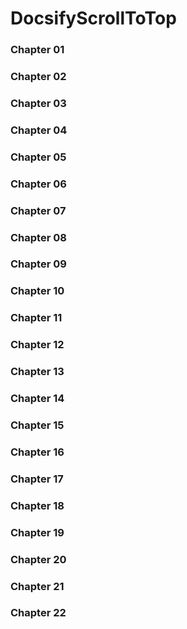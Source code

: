 # DocsifyScrollToTop

### Chapter 01

### Chapter 02

### Chapter 03

### Chapter 04

### Chapter 05

### Chapter 06

### Chapter 07

### Chapter 08

### Chapter 09

### Chapter 10

### Chapter 11

### Chapter 12

### Chapter 13

### Chapter 14

### Chapter 15

### Chapter 16

### Chapter 17

### Chapter 18

### Chapter 19

### Chapter 20

### Chapter 21

### Chapter 22
